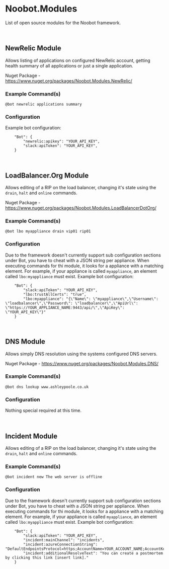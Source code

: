 # Noobot.Modules
List of open source modules for the Noobot framework.

<br>

## NewRelic Module
Allows listing of applications on configured NewRelic account, getting health summary of all applications or just a single application.

Nuget Package - https://www.nuget.org/packages/Noobot.Modules.NewRelic/

### Example Command(s)
`@bot newrelic applications summary`

### Configuration
Example bot configuration:
```
	"Bot": {
		"newrelic:apikey": "YOUR_API_KEY",
		"slack:apiToken": "YOUR_API_KEY",
	}
```

<br>

## LoadBalancer.Org Module
Allows editing of a RIP on the load balancer, changing it's state using the `drain`, `halt` and `online` commands.

Nuget Package - https://www.nuget.org/packages/Noobot.Modules.LoadBalancerDotOrg/

### Example Command(s)
`@bot lbo myappliance drain vip01 rip01`

### Configuration
Due to the framework doesn't currently support sub configuration sections under Bot, you have to cheat with a JSON string per appliance. When executing commands for thi module, it looks for a appliance with a matching element. For example, if your appliance is called `myappliance`, an element called `lbo:myappliance` must exist.
Example bot configuration:
```
	"Bot": {
		"slack:apiToken": "YOUR_API_KEY",
		"lbo:trustAllCerts": "true",
		"lbo:myappliance": "{\"Name\": \"myappliance\",\"Username\": \"loadbalancer\",\"Password\": \"loadbalancer\",\"ApiUrl\": \"https://YOUR_APPLIANCE_NAME:9443/api/\",\"ApiKey\": \"YOUR_API_KEY\"}"
	}
```

<br>

## DNS Module
Allows simply DNS resolution using the systems configured DNS servers.

Nuget Package - https://www.nuget.org/packages/Noobot.Modules.DNS/

### Example Command(s)
`@bot dns lookup www.ashleypoole.co.uk`

### Configuration
Nothing special required at this time.

<br>

## Incident Module
Allows editing of a RIP on the load balancer, changing it's state using the `drain`, `halt` and `online` commands.

### Example Command(s)
`@bot incident new The web server is offline`

### Configuration
Due to the framework doesn't currently support sub configuration sections under Bot, you have to cheat with a JSON string per appliance. When executing commands for thi module, it looks for a appliance with a matching element. For example, if your appliance is called `myappliance`, an element called `lbo:myappliance` must exist.
Example bot configuration:
```
	"Bot": {
		"slack:apiToken": "YOUR_API_KEY",
		"incident:mainChannel": "incidents",
		"incident:azureConnectionString": "DefaultEndpointsProtocol=https;AccountName=YOUR_ACCOUNT_NAME;AccountKey=YOUR_ACCOUNT_KEY;EndpointSuffix=YOUR_ENDPOINT_SUFFIX",
		"incident:additionalResolveText": "You can create a postmortem by clicking this link [insert link]."
	}
```